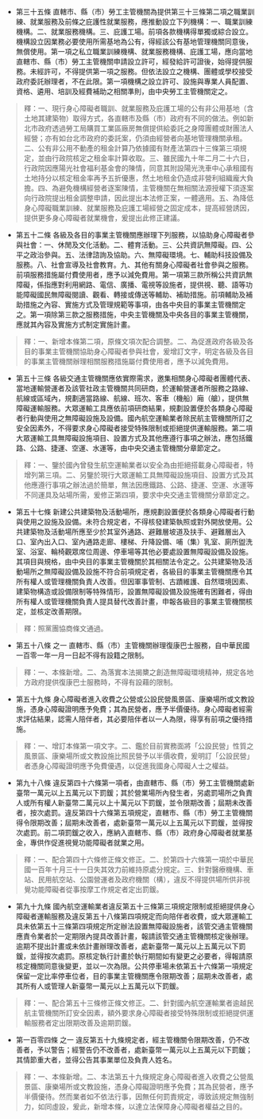 * 第三十五條 直轄市、縣（市）勞工主管機關為提供第三十三條第二項之職業訓練、就業服務及前條之庇護性就業服務，應推動設立下列機構：一、職業訓練機構。二、就業服務機構。三、庇護工場。前項各款機構得單獨或綜合設立。機構設立因業務必要使用所需基地為公有，得經該公有基地管理機關同意後，無償使用。第一項之私立職業訓練機構、就業服務機構、庇護工場，應向當地直轄市、縣（市）勞工主管機關申請設立許可，經發給許可證後，始得提供服務。未經許可，不得提供第一項之服務。但依法設立之機構、團體或學校接受政府委託辦理者，不在此限。第一項機構之設立許可、設施與專業人員配置、資格、遴用、培訓及經費補助之相關準則，由中央勞工主管機關定之。

> 釋：一、現行身心障礙者職訓、就業服務及庇護工場的公有非公用基地（含土地其建築物）取得方式，各直轄市及縣（市）政府有不同的做法。例如新北市政府透過勞工局購買工業區廠房無償提供給委託之身障團體或財團法人經營；亦有如台北市政府的委託案，仍須由經營者向基地管理機關承租。二、公有非公用不動產的租金計算乃依據國有財產法第四十三條第三項規定，並由行政院核定之租金率計算收取。三、雖民國九十年二月二十六日，行政院因應陽光社會福利基金會的陳情，同意其附設陽光洗車中心承租國有土地持分以核定租金率再予五折優惠，然土地租金仍造成非營利組織龐大負擔。四、為避免機構經營者逐案陳情，主管機關在無相關法源授權下須逐案向行政院提出租金調整申請，因此提出本法修正案，一體適用。五、為降低身心障礙職業訓練、就業服務及庇護工場經營之固定成本，提高經營誘因，提供更多身心障礙者就業機會，爰提出此修正建議。

* 第五十二條 各級及各目的事業主管機關應辦理下列服務，以協助身心障礙者參與社會：一、休閒及文化活動。二、體育活動。三、公共資訊無障礙。四、公平之政治參與。五、法律諮詢及協助。六、無障礙環境。七、輔助科技設備及服務。八、社會宣導及社會教育。九、其他有關身心障礙者社會參與之服務。前項服務措施屬付費使用者，應予以減免費用。第一項第三款所稱公共資訊無障礙，係指應對利用網路、電信、廣播、電視等設施者，提供視、聽、語等功能障礙國民無障礙閱讀、觀看、轉接或傳送等輔助、補助措施。前項輔助及補助措施之內容、實施方式及管理規範等事項，由各中央目的事業主管機關定之。第一項除第三款之服務措施，中央主管機關及中央各目的事業主管機關，應就其內容及實施方式制定實施計畫。

> 釋：一、新增本條第二項，原條文項次配合調整。二、為促進政府各級及各目的事業主管機關協助身心障礙者參與社會，爰增訂文字，明定各級及各目的事業主管機關辦理相關服務措施屬付費使用者，應予以減免費用。

* 第五十三條 各級交通主管機關應依實際需求，邀集相關身心障礙者團體代表、當地運輸營運者及該管社政主管機關共同研商，於運輸營運者所服務之路線、航線或區域內，規劃適當路線、航線、班次、客車（機船）廂（艙），提供無障礙運輸服務。大眾運輸工具應依前項研商結果，規劃設置便於各類身心障礙者行動與使用之無障礙設施及設備。國內航空運輸業者除民航主管機關所訂之安全因素外，不得要求身心障礙者接受特殊限制或拒絕提供運輸服務。第二項大眾運輸工具無障礙設施項目、設置方式及其他應遵行事項之辦法，應包括鐵路、公路、捷運、空運、水運等，由中央交通主管機關分章節定之。

> 釋：一、鑒於國內曾發生航空運輸業者以安全為由拒絕搭載身心障礙者，特增列第三項。二、另鑒於現行大眾運輸工具無障礙設施項目、設置方式及其他應遵行事項之辦法過於簡單，無法因應鐵路、公路、捷運、空運、水運等不同運具及站場所需，爰修正第四項，要求中央交通主管機關分章節定之。

* 第五十七條 新建公共建築物及活動場所，應規劃設置便於各類身心障礙者行動與使用之設施及設備。未符合規定者，不得核發建築執照或對外開放使用。公共建築物及活動場所應至少於其室外通路、避難層坡道及扶手、避難層出入口、室內出入口、室內通路走廊、樓梯、升降設備、哺（集）乳室、廁所盥洗室、浴室、輪椅觀眾席位周邊、停車場等其他必要處設置無障礙設備及設施。其項目與規格，由中央目的事業主管機關於其相關法令定之。公共建築物及活動場所之無障礙設備及設施不符合前項規定者，各級目的事業主管機關應令其所有權人或管理機關負責人改善。但因軍事管制、古蹟維護、自然環境因素、建築物構造或設備限制等特殊情形，設置無障礙設備及設施確有困難者，得由所有權人或管理機關負責人提具替代改善計畫，申報各級目的事業主管機關核定，並核定改善期限。

> 釋：照黨團協商條文通過。

* 第五十八條 之一 直轄市、縣（市）主管機關辦理復康巴士服務，自中華民國一百零一年一月一日起不得有設籍之限制。

> 釋：一、本條新增。二、為落實本法揭櫫之創造無障礙環境精神，規定各地方政府提供復康巴士服務時，不得有設藉的限制。

* 第五十九條 身心障礙者進入收費之公營或公設民營風景區、康樂場所或文教設施，憑身心障礙證明應予免費；其為民營者，應予半價優待。身心障礙者經需求評估結果，認需人陪伴者，其必要陪伴者以一人為限，得享有前項之優待措施。

> 釋：一、增訂本條第一項文字。二、鑑於目前實務面將「公設民營」性質之風景區、康樂場所或文教設施比照民營予以半價收費，爰明訂「公設民營」者憑身心障礙證明應予免費優遇，以促進我國身心障礙人士之權益。

* 第九十八條 違反第四十六條第一項者，由直轄市、縣（市）勞工主管機關處新臺幣一萬元以上五萬元以下罰鍰；其於營業場所內發生者，另處罰場所之負責人或所有權人新臺幣二萬元以上十萬元以下罰鍰，並令限期改善；屆期未改善者，按次處罰。違反第四十六條第五項規定，直轄市、縣（市）勞工主管機關得令限期改善；屆期未改善者，處新臺幣一萬元以上五萬元以下罰鍰，並得按次處罰。前二項罰鍰之收入，應納入直轄市、縣（市）政府身心障礙者就業基金，專供作促進視覺功能障礙者就業之用。

> 釋：一、配合第四十六條修正條文修正。二、於第四十六條第一項於中華民國一百年十月三十一日失其效力前維持原處分規定。三、針對醫療機構、車站、民用航空站、公園營運者及政府機關（構），違反不得提供場所供非視覺功能障礙者從事按摩工作規定者定出罰鍰。

* 第九十九條 國內航空運輸業者違反第五十三條第三項規定限制或拒絕提供身心障礙者運輸服務及違反第五十八條第四項規定而向陪伴者收費，或大眾運輸工具未依第五十三條第四項規定所定辦法設置無障礙設施者，該管交通主管機關應責令業者於一定期限內提具改善計畫，報請該管交通主管機關核定後辦理。逾期不提出計畫或未依計畫辦理改善者，處新臺幣一萬元以上五萬元以下罰鍰，並得按次處罰。原核定執行計畫於執行期間如有變更之必要者，得報請原核定機關同意後變更，並以一次為限。公共停車場未依第五十六條第一項規定保留一定比率停車位者，目的事業主管機關應令限期改善；屆期未改善者，處其所有人或管理人新臺幣一萬元以上五萬元以下罰鍰。

> 釋：一、配合第五十三條修正條文修正。二、針對國內航空運輸業者逾越民航主管機關所訂安全因素，額外要求身心障礙者接受特殊限制或拒絕提供運輸服務者定出限期改善及逾期罰鍰。

* 第一百零四條 之一 違反第五十九條規定者，經主管機關令限期改善，仍不改善者，予以警告；經警告仍不改善者，處新臺幣一萬元以上五萬元以下罰鍰；其情節重大者，並得公告其事業單位及負責人姓名。

> 釋：一、本條新增。二、本法第五十九條規定身心障礙者進入收費之公營風景區、康樂場所或文教設施，憑身心障礙證明應予免費；其為民營者，應予半價優待。然而業者如不依法行事，因無任何罰責規定，導致該規定無強制力，如同虛設，爰此，新增本條，以達立法保障身心障礙者權益之目的。


